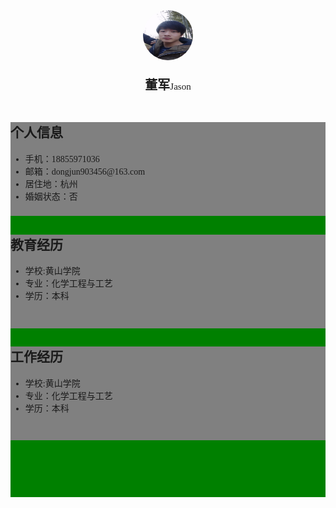 <div  style="font-family:'微软雅黑';">

<div style="height:150px;width:auto;position:relative;text-align:center;">
<img src="./images/me.jpg" height="80px" width="80px" style="border-radius:40px;"  />
<p style="font-size:20px;"><b>董军</b><span style="font-size:15px;">Jason</span></p>
</div>

<div style="height:600px;width:100%;background:green;position:relative;">
	<div style="height:150px;width:100%;background:grey;">
		<h2>个人信息</h2>
		<ul>
		<li>手机：18855971036</li>
		<li>邮箱：dongjun903456@163.com</li>
		<li>居住地：杭州 </li>
		<li>婚姻状态：否</li>
		</ul>
	</div>
	<div style="height:150px;width:100%;background:grey;">
		<h2>教育经历</h2>
		<ul>
		<li>学校:黄山学院</li>
		<li>专业：化学工程与工艺</li>
		<li>学历：本科 </li>
		</ul>
	</div>
	<div style="height:150px;width:100%;background:grey;">
		<h2>工作经历</h2>
		<ul>
		<li>学校:黄山学院</li>
		<li>专业：化学工程与工艺</li>
		<li>学历：本科 </li>
		</ul>
	</div>
</div>

</div>